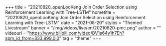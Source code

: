 +++
    title = "20210820_openLooKeng Join Order Selection using Reinforcement Learning with Tree-LSTM"
    hometitle = "20210820_openLooKeng Join Order Selection using Reinforcement Learning with Tree-LSTM"
    date = "2021-08-20"
    styles = "Themed Livestream"
    banner = "/img/videos/live/en/20210820-pmc.png"
    author = ""
    videourl = "https://www.bilibili.com/video/BV1s64y1h7Eh?spm_id_from=333.999.0.0" 
    tag = "theme"
+++